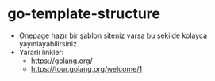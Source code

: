 # go-template-structure

 - Onepage hazır bir şablon siteniz varsa bu şekilde kolayca yayınlayabilirsiniz.
 - Yararlı linkler:
   - https://golang.org/
	- https://tour.golang.org/welcome/1
